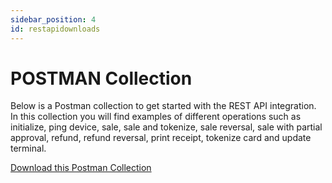 ```yaml
---
sidebar_position: 4
id: restapidownloads
---
```


# POSTMAN Collection

Below is a Postman collection to get started with the REST API integration. In this collection you will find examples of different operations such as initialize, ping device, sale, sale and tokenize, sale reversal, sale with partial approval, refund, refund reversal, print receipt, tokenize card and update terminal.

[Download this Postman Collection](/files/HandpointRESTAPI2023.postman_collection.json.zip)
